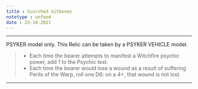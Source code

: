```yaml
---
title : Scorched Gitbonez
notetype : unfeed
date : 23-10-2021
---
```


---

PSYKER model only. This Relic can be taken by a PSYKER VEHICLE model.  
> - Each time the bearer attempts to manifest a Witchfire psychic power, add 1 to the Psychic test.  
> - Each time the bearer would lose a wound as a result of suffering Perils of the Warp, roll one D6: on a 4+, that wound is not lost.

---